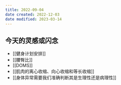 ```yaml
---
title: 2022-09-04
date created: 2022-12-03
date modified: 2023-03-14
---
```


## 今天的灵感或闪念

- [[健身计划安排]]
- [[腰臀比]]
- [[DOMS]]
- [[肌肉的离心收缩、向心收缩和等长收缩]]
- [[身体异常需要我们准确判断其是生理性还是病理性]]
